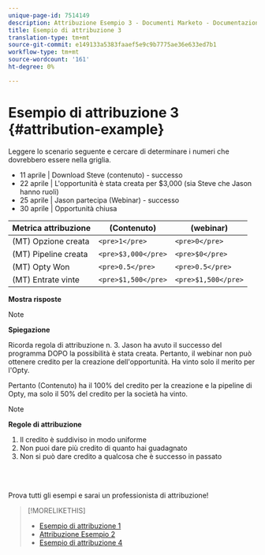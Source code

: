 ```yaml
---
unique-page-id: 7514149
description: Attribuzione Esempio 3 - Documenti Marketo - Documentazione prodotto
title: Esempio di attribuzione 3
translation-type: tm+mt
source-git-commit: e149133a5383faaef5e9c9b7775ae36e633ed7b1
workflow-type: tm+mt
source-wordcount: '161'
ht-degree: 0%

---
```



# Esempio di attribuzione 3 {#attribution-example}

Leggere lo scenario seguente e cercare di determinare i numeri che dovrebbero essere nella griglia.

* 11 aprile | Download Steve (contenuto) - successo
* 22 aprile | L&#39;opportunità è stata creata per $3,000 (sia Steve che Jason hanno ruoli)
* 25 aprile | Jason partecipa (Webinar) - successo
* 30 aprile | Opportunità chiusa

| Metrica attribuzione | (Contenuto) | (webinar) |
|---|---|---|
| (MT) Opzione creata | `<pre>1</pre>` | `<pre>0</pre>` |
| (MT) Pipeline creata | `<pre>$3,000</pre>` | `<pre>$0</pre>` |
| (MT) Opty Won | `<pre>0.5</pre>` | `<pre>0.5</pre>` |
| (MT) Entrate vinte | `<pre>$1,500</pre>` | `<pre>$1,500</pre>` |

**Mostra risposte**

>[!NOTE]
>
>**Spiegazione**
>
>Ricorda regola di attribuzione n. 3. Jason ha avuto il successo del programma DOPO la possibilità è stata creata. Pertanto, il webinar non può ottenere credito per la creazione dell&#39;opportunità. Ha vinto solo il merito per l&#39;Opty.
>
>Pertanto (Contenuto) ha il 100% del credito per la creazione e la pipeline di Opty, ma solo il 50% del credito per la società ha vinto.

>[!NOTE]
>
>**Regole di attribuzione**
>
>1. Il credito è suddiviso in modo uniforme
>1. Non puoi dare più credito di quanto hai guadagnato
>1. Non si può dare credito a qualcosa che è successo in passato

>



<br> 

Prova tutti gli esempi e sarai un professionista di attribuzione!

>[!MORELIKETHIS]
>
>* [Esempio di attribuzione 1](attribution-example-1.md)
>* [Attribuzione Esempio 2](attribution-example-2.md)
>* [Esempio di attribuzione 4](attribution-example-4.md)

